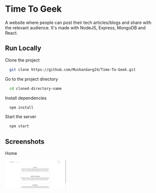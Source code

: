 
# Time To Geek

A website where people can post their tech articles/blogs and share with the relevant audience. It's made with NodeJS, Express, MongoDB and React.




## Run Locally

Clone the project

```bash
  git clone https://github.com/MuskanGarg24/Time-To-Geek.git
```

Go to the project directory

```bash
  cd cloned-directory-name
```

Install dependencies

```bash
  npm install
```

Start the server

```bash
  npm start
```


## Screenshots

Home

<img src="images/Screenshot%20(162).png" width="200px">

